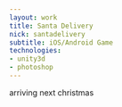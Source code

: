 ```yaml
---
layout: work
title: Santa Delivery
nick: santadelivery
subtitle: iOS/Android Game
technologies:
- unity3d
- photoshop
---
```

arriving next christmas
